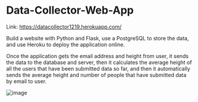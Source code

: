 # Data-Collector-Web-App

Link: https://datacollector1219.herokuapp.com/

Build a website with Python and Flask, use a PostgreSQL to store the data, and use Heroku to deploy the application online. 

Once the application gets the email address and height from user, it sends the data to the database and server, then it calculates the average height of all the users that have been submitted data so far, and then it automatically sends the average height and number of people that have submitted data by email to user.

![image](https://user-images.githubusercontent.com/103920629/183308969-ff477495-dedc-4d4e-b199-d2d6ed25ee6f.png)

